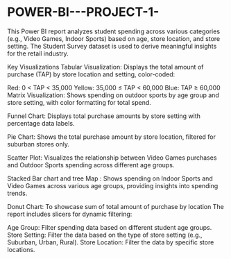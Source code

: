 # POWER-BI---PROJECT-1-
This Power BI report analyzes student spending across various categories (e.g., Video Games, Indoor Sports) based on age, store location, and store setting. The Student Survey dataset is used to derive meaningful insights for the retail industry.

Key Visualizations
Tabular Visualization: Displays the total amount of purchase (TAP) by store location and setting, color-coded:

Red: 0 < TAP < 35,000
Yellow: 35,000 ≤ TAP < 60,000
Blue: TAP ≥ 60,000
Matrix Visualization: Shows spending on outdoor sports by age group and store setting, with color formatting for total spend.

Funnel Chart: Displays total purchase amounts by store setting with percentage data labels.

Pie Chart: Shows the total purchase amount by store location, filtered for suburban stores only.

Scatter Plot: Visualizes the relationship between Video Games purchases and Outdoor Sports spending across different age groups.

Stacked Bar chart and tree Map : Shows spending on Indoor Sports and Video Games across various age groups, providing insights into spending trends.

Donut Chart: To showcase sum of total amount of purchase by location
The report includes slicers for dynamic filtering:

Age Group: Filter spending data based on different student age groups.
Store Setting: Filter the data based on the type of store setting (e.g., Suburban, Urban, Rural).
Store Location: Filter the data by specific store locations.

